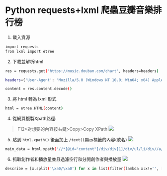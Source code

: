 # Python requests+lxml 爬蟲豆瓣音樂排行榜

1. 載入資源
```bash
import requests
from lxml import etree
```

2. 下載並解析html
```bash
res = requests.get('https://music.douban.com/chart', headers=headers)

headers={'User-Agent': 'Mozilla/5.0 (Windows NT 10.0; Win64; x64) AppleWebKit/537.36 (KHTML, like Gecko) Chrome/88.0.4324.190 Safari/537.36'}

content = res.content.decode()
```

3. 將 html 轉為 lxml 形式
```bash
html = etree.HTML(content)
```

4. 從網頁複製Xpath路徑:
> F12>對想要的內容按右鍵>Copy>Copy XPath
> ![](https://i.imgur.com/Dew2Stt.jpg)


5. 貼到 ```html.xpath()``` 後面加上 ```/text()```顯示標籤的內容(歌名)
![](https://i.imgur.com/ZteZYEy.jpg)


```bash
main_data = html.xpath('//*[@id="content"]/div/div[1]/div/ul/li/div//a/text()')
```

6. 抓取創作者和播放量並且過濾空行和分開創作者與播放量
![](https://i.imgur.com/fjecO5N.jpg)

```bash
describe = [x.split('\xa0/\xa0') for x in list(filter(lambda x:x!='', [x.strip() for x in html.xpath('//*[@id="content"]/div/div[1]/div/ul/li/div/p/text()')]))]
```